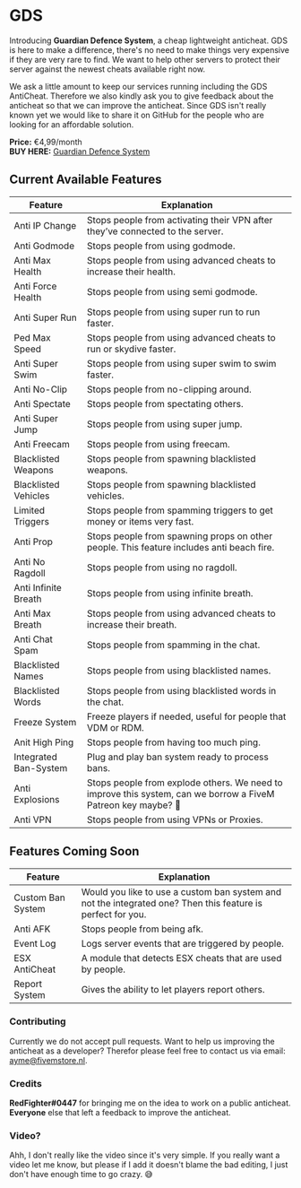 # GDS
Introducing **Guardian Defence System**, a cheap lightweight anticheat. GDS is here to make a difference, there's no need to make things very expensive if they are very rare to find. We want to help other servers to protect their server against the newest cheats available right now.

We ask a little amount to keep our services running including the GDS AntiCheat. Therefore we also kindly ask you to give feedback about the anticheat so that we can improve the anticheat. Since GDS isn't really known yet we would like to share it on GitHub for the people who are looking for an affordable solution.

**Price:** €4,99/month
<br>**BUY HERE:** [Guardian Defence System](https://www.fivemstore.nl/product/guardian-defence-system/)

## Current Available Features

Feature | Explanation
------------ | -------------
Anti IP Change | Stops people from activating their VPN after they’ve connected to the server.
Anti Godmode | Stops people from using godmode.
Anti Max Health | Stops people from using advanced cheats to increase their health.
Anti Force Health | Stops people from using semi godmode.
Anti Super Run | Stops people from using super run to run faster.
Ped Max Speed | Stops people from using advanced cheats to run or skydive faster.
Anti Super Swim | Stops people from using super swim to swim faster.
Anti No-Clip | Stops people from no-clipping around.
Anti Spectate | Stops people from spectating others.
Anti Super Jump | Stops people from using super jump.
Anti Freecam | Stops people from using freecam.
Blacklisted Weapons | Stops people from spawning blacklisted weapons.
Blacklisted Vehicles | Stops people from spawning blacklisted vehicles.
Limited Triggers | Stops people from spamming triggers to get money or items very fast.
Anti Prop | Stops people from spawning props on other people. This feature includes anti beach fire.
Anti No Ragdoll | Stops people from using no ragdoll.
Anti Infinite Breath | Stops people from using infinite breath.
Anti Max Breath | Stops people from using advanced cheats to increase their breath.
Anti Chat Spam | Stops people from spamming in the chat.
Blacklisted Names | Stops people from using blacklisted names.
Blacklisted Words | Stops people from using blacklisted words in the chat.
Freeze System | Freeze players if needed, useful for people that VDM or RDM.
Anit High Ping | Stops people from having too much ping.
Integrated Ban-System | Plug and play ban system ready to process bans.
Anti Explosions | Stops people from explode others. We need to improve this system, can we borrow a FiveM Patreon key maybe? 🙂
Anti VPN | Stops people from using VPNs or Proxies.

## Features Coming Soon
Feature | Explanation
------------ | -------------
Custom Ban System | Would you like to use a custom ban system and not the integrated one? Then this feature is perfect for you.
Anti AFK | Stops people from being afk.
Event Log | Logs server events that are triggered by people.
ESX AntiCheat | A module that detects ESX cheats that are used by people.
Report System | Gives the ability to let players report others.

### Contributing
Currently we do not accept pull requests. Want to help us improving the anticheat as a developer? Therefor please feel free to contact us via email: [ayme@fivemstore.nl](mailto:ayme@fivemstore.nl).

### Credits
**RedFighter#0447** for bringing me on the idea to work on a public anticheat.
**Everyone** else that left a feedback to improve the anticheat.

### Video?
Ahh, I don't really like the video since it's very simple. If you really want a video let me know, but please if I add it doesn't blame the bad editing, I just don't have enough time to go crazy. :sweat_smile:
